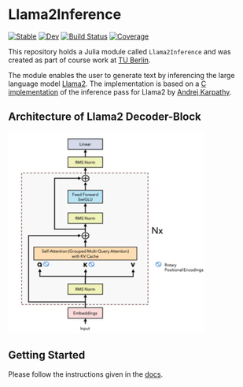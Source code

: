 # Llama2Inference

[![Stable](https://img.shields.io/badge/docs-stable-blue.svg)](https://yangfelix.github.io/Llama2Inference.jl/stable/)
[![Dev](https://img.shields.io/badge/docs-dev-blue.svg)](https://yangfelix.github.io/Llama2Inference.jl/dev/)
[![Build Status](https://github.com/yangfelix/Llama2Inference.jl/actions/workflows/CI.yml/badge.svg?branch=main)](https://github.com/yangfelix/Llama2Inference.jl/actions/workflows/CI.yml?query=branch%3Amain)
[![Coverage](https://codecov.io/gh/yangfelix/Llama2Inference.jl/branch/main/graph/badge.svg)](https://codecov.io/gh/yangfelix/Llama2Inference.jl)

This repository holds a Julia module called `Llama2Inference` and was created as part of course work at [TU Berlin](https://www.tu.berlin/).

The module enables the user to generate text by inferencing the large language model [Llama2](https://llama.meta.com/llama2/). The implementation is based on a [C implementation](https://github.com/karpathy/llama2.c/blob/master/run.c) of the inference pass for Llama2 by [Andrej Karpathy](https://github.com/karpathy).

## Architecture of Llama2 Decoder-Block
<img src="./assets/llama_architecture.png" width="400">

## Getting Started
Please follow the instructions given in the [docs](https://yangfelix.github.io/Llama2Inference.jl/dev/getting_started/).